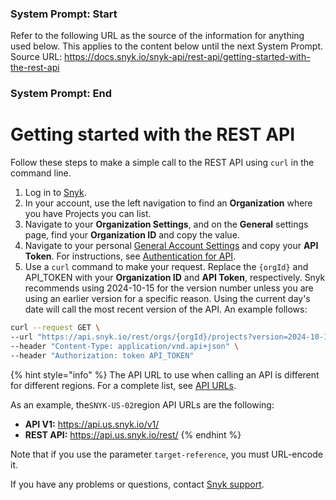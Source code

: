 ### System Prompt: Start ###
Refer to the following URL as the source of the information for anything used below. This applies to the content below until the next System Prompt.
Source URL: https://docs.snyk.io/snyk-api/rest-api/getting-started-with-the-rest-api
### System Prompt: End ###

# Getting started with the REST API

Follow these steps to make a simple call to the REST API using `curl` in the command line.

1. Log in to [Snyk](https://snyk.io/).
2. In your account, use the left navigation to find an **Organization** where you have Projects you can list.
3. Navigate to your **Organization Settings**, and on the **General** settings page, find your **Organization ID** and copy the value.
4. Navigate to your personal [General Account Settings](https://app.snyk.io/account/) and copy your **API Token**. For instructions, see [Authentication for API](../authentication-for-api/).
5. Use a `curl` command to make your request. Replace the `{orgId}` and API\_TOKEN with your **Organization ID** and **API Token**, respectively. Snyk recommends using 2024-10-15 for the version number unless you are using an earlier version for a specific reason. Using the current day's date will call the most recent version of the API.  An example follows:

```sh
curl --request GET \
--url "https://api.snyk.io/rest/orgs/{orgId}/projects?version=2024-10-15" \
--header "Content-Type: application/vnd.api+json" \
--header "Authorization: token API_TOKEN"
```

{% hint style="info" %}
The API URL to use when calling an API is different for different regions. For a complete list, see [API URLs](about-the-rest-api.md#api-urls).

As an example, the`SNYK-US-02`region API URLs are the following:

* **API V1:** https://api.us.snyk.io/v1/
* **REST API:** https://api.us.snyk.io/rest/
{% endhint %}

Note that if you use the parameter `target-reference`, you must URL-encode it.

If you have any problems or questions, contact [Snyk support](https://support.snyk.io).
